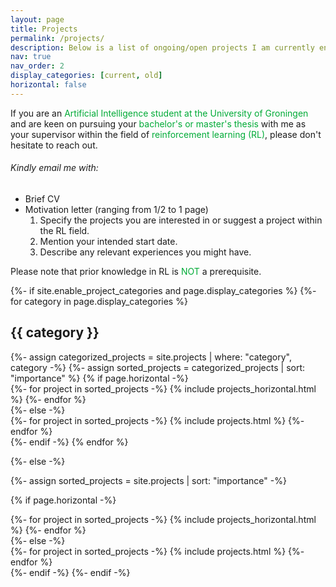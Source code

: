 ```yaml
---
layout: page
title: Projects
permalink: /projects/
description: Below is a list of ongoing/open projects I am currently engaged with. 
nav: true
nav_order: 2
display_categories: [current, old]
horizontal: false
---
```

If you are an <span style="color: #00ab37;">Artificial Intelligence student at the University of Groningen</span> and are keen on pursuing your <span style="color: #00ab37;">bachelor's or master's thesis</span> with me as your supervisor within the field of <span style="color: #00ab37;">reinforcement learning (RL)</span>, please don't hesitate to reach out.  
<h6>Kindly email me with:</h6>
<ul>
    <li>Brief CV </li>
    <li>Motivation letter (ranging from 1/2 to 1 page)
        <ol>
            <li>Specify the projects you are interested in or suggest a project within the RL field.</li>
            <li>Mention your intended start date.</li>
            <li>Describe any relevant experiences you might have.</li>
        </ol>
    </li>
</ul>

Please note that prior knowledge in RL is <span style="color: #00ab37;">NOT</span> a prerequisite.

<!-- pages/projects.md -->
<div class="projects">
{%- if site.enable_project_categories and page.display_categories %}
  <!-- Display categorized projects -->
  {%- for category in page.display_categories %}
  <h2 class="category">{{ category }}</h2>
  {%- assign categorized_projects = site.projects | where: "category", category -%}
  {%- assign sorted_projects = categorized_projects | sort: "importance" %}
  <!-- Generate cards for each project -->
  {% if page.horizontal -%}
  <div class="container">
    <div class="row row-cols-2">
    {%- for project in sorted_projects -%}
      {% include projects_horizontal.html %}
    {%- endfor %}
    </div>
  </div>
  {%- else -%}
  <div class="grid">
    {%- for project in sorted_projects -%}
      {% include projects.html %}
    {%- endfor %}
  </div>
  {%- endif -%}
  {% endfor %}

{%- else -%}
<!-- Display projects without categories -->
  {%- assign sorted_projects = site.projects | sort: "importance" -%}
  <!-- Generate cards for each project -->
  {% if page.horizontal -%}
  <div class="container">
    <div class="row row-cols-2">
    {%- for project in sorted_projects -%}
      {% include projects_horizontal.html %}
    {%- endfor %}
    </div>
  </div>
  {%- else -%}
  <div class="grid">
    {%- for project in sorted_projects -%}
      {% include projects.html %}
    {%- endfor %}
  </div>
  {%- endif -%}
{%- endif -%}
</div>
